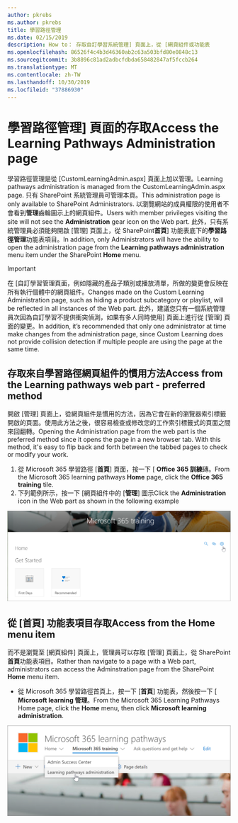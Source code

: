 ```yaml
---
author: pkrebs
ms.author: pkrebs
title: 學習路徑管理
ms.date: 02/15/2019
description: How to： 存取自訂學習系統管理] 頁面上，從 [網頁組件或功能表
ms.openlocfilehash: 86526f4c4b3d46360ab2c63a503bfd80e0848c13
ms.sourcegitcommit: 3b8896c81ad2adbcfdbda658482847af5fccb264
ms.translationtype: MT
ms.contentlocale: zh-TW
ms.lasthandoff: 10/30/2019
ms.locfileid: "37886930"
---
```

# <a name="access-the-learning-pathways-administration-page"></a><span data-ttu-id="bc8b6-103">學習路徑管理] 頁面的存取</span><span class="sxs-lookup"><span data-stu-id="bc8b6-103">Access the Learning Pathways Administration page</span></span>

<span data-ttu-id="bc8b6-104">學習路徑管理是從 [CustomLearningAdmin.aspx] 頁面上加以管理。</span><span class="sxs-lookup"><span data-stu-id="bc8b6-104">Learning pathways administration is managed from the CustomLearningAdmin.aspx page.</span></span> <span data-ttu-id="bc8b6-105">只有 SharePoint 系統管理員可管理本頁。</span><span class="sxs-lookup"><span data-stu-id="bc8b6-105">This administration page is only available to SharePoint Administrators.</span></span> <span data-ttu-id="bc8b6-106">以瀏覽網站的成員權限的使用者不會看到**管理**齒輪圖示上的網頁組件。</span><span class="sxs-lookup"><span data-stu-id="bc8b6-106">Users with member privileges visiting the site will not see the **Administration** gear icon on the Web part.</span></span> <span data-ttu-id="bc8b6-107">此外，只有系統管理員必須能夠開啟 [管理] 頁面上，從 SharePoint**首頁**] 功能表底下的**學習路徑管理**功能表項目。</span><span class="sxs-lookup"><span data-stu-id="bc8b6-107">In addition, only Administrators will have the ability to open the administration page from the **Learning pathways administration** menu item under the SharePoint **Home** menu.</span></span> 

> [!IMPORTANT]
> <span data-ttu-id="bc8b6-108">在 [自訂學習管理頁面，例如隱藏的產品子類別或播放清單，所做的變更會反映在所有執行個體中的網頁組件。</span><span class="sxs-lookup"><span data-stu-id="bc8b6-108">Changes made on the Custom Learning Administration page, such as hiding a product subcategory or playlist, will be reflected in all instances of the Web part.</span></span> <span data-ttu-id="bc8b6-109">此外，建議您只有一個系統管理員次因為自訂學習不提供衝突偵測，如果有多人同時使用] 頁面上進行從 [管理] 頁面的變更。</span><span class="sxs-lookup"><span data-stu-id="bc8b6-109">In addition, it’s recommended that only one administrator at time make changes from the administration page, since Custom Learning does not provide collision detection if multiple people are using the page at the same time.</span></span>  

## <a name="access-from-the-learning-pathways-web-part---preferred-method"></a><span data-ttu-id="bc8b6-110">存取來自學習路徑網頁組件的慣用方法</span><span class="sxs-lookup"><span data-stu-id="bc8b6-110">Access from the Learning pathways web part - preferred method</span></span>
<span data-ttu-id="bc8b6-111">開啟 [管理] 頁面上，從網頁組件是慣用的方法，因為它會在新的瀏覽器索引標籤開啟的頁面。使用此方法之後，很容易檢查或修改您的工作索引標籤式的頁面之間來回翻轉。</span><span class="sxs-lookup"><span data-stu-id="bc8b6-111">Opening the Administration page from the web part is the preferred method since it opens the page in a new browser tab. With this method, it's easy to flip back and forth between the tabbed pages to check or modify your work.</span></span>  

1. <span data-ttu-id="bc8b6-112">從 Microsoft 365 學習路徑 [**首頁**] 頁面，按一下 [ **Office 365 訓練**磚。</span><span class="sxs-lookup"><span data-stu-id="bc8b6-112">From the Microsoft 365 learning pathways **Home** page, click the **Office 365 training** tile.</span></span>
2. <span data-ttu-id="bc8b6-113">下列範例所示，按一下 [網頁組件中的 [**管理**] 圖示</span><span class="sxs-lookup"><span data-stu-id="bc8b6-113">Click the **Administration** icon in the Web part as shown in the following example</span></span>  

![cg adminaccbtn.png](media/cg-adminaccbtn.png)

## <a name="access-from-the-home-menu-item"></a><span data-ttu-id="bc8b6-115">從 [首頁] 功能表項目存取</span><span class="sxs-lookup"><span data-stu-id="bc8b6-115">Access from the Home menu item</span></span>
<span data-ttu-id="bc8b6-116">而不是瀏覽至 [網頁組件] 頁面上，管理員可以存取 [管理] 頁面上，從 SharePoint**首頁**功能表項目。</span><span class="sxs-lookup"><span data-stu-id="bc8b6-116">Rather than navigate to a page with a Web part, administrators can access the Adminstration page from the SharePoint **Home** menu item.</span></span> 

- <span data-ttu-id="bc8b6-117">從 Microsoft 365 學習路徑首頁上，按一下 [**首頁**] 功能表，然後按一下 [ **Microsoft learning 管理**。</span><span class="sxs-lookup"><span data-stu-id="bc8b6-117">From the Microsoft 365 Learning Pathways Home page, click the **Home** menu, then click **Microsoft learning administration**.</span></span>

![cg adminaccmenu.png](media/cg-adminaccmenu.png)